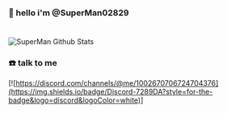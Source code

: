 ### 👋 hello i'm @SuperMan02829
#

![SuperMan Github Stats ](https://github-readme-stats.vercel.app/api?username=SuperMan02829&show_icons=true&theme=dracula)

### ☎️ talk to me

[![https://discord.com/channels/@me/1002670706724704376](https://img.shields.io/badge/Discord-7289DA?style=for-the-badge&logo=discord&logoColor=white)]
